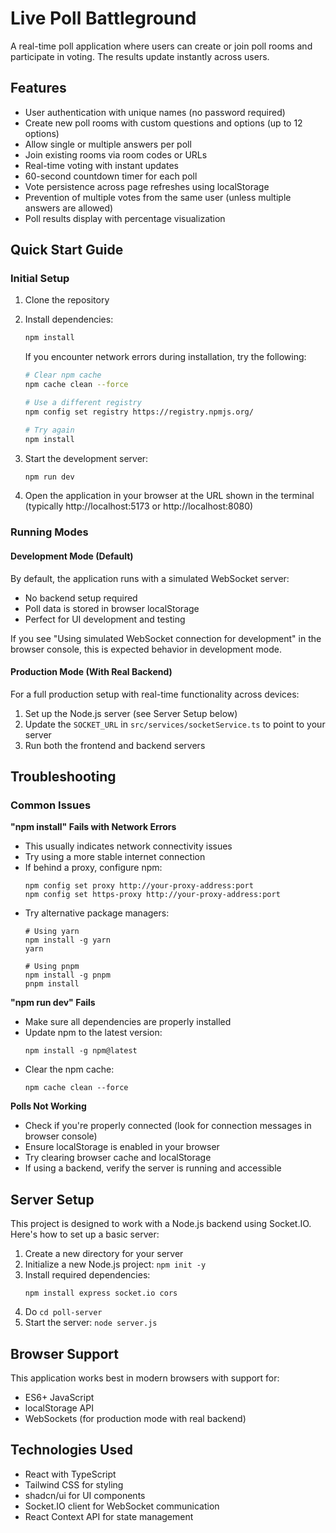 
# Live Poll Battleground

A real-time poll application where users can create or join poll rooms and participate in voting. The results update instantly across users.

## Features

- User authentication with unique names (no password required)
- Create new poll rooms with custom questions and options (up to 12 options)
- Allow single or multiple answers per poll
- Join existing rooms via room codes or URLs
- Real-time voting with instant updates
- 60-second countdown timer for each poll
- Vote persistence across page refreshes using localStorage
- Prevention of multiple votes from the same user (unless multiple answers are allowed)
- Poll results display with percentage visualization

## Quick Start Guide

### Initial Setup

1. Clone the repository
2. Install dependencies:
   ```bash
   npm install
   ```
   
   If you encounter network errors during installation, try the following:
   ```bash
   # Clear npm cache
   npm cache clean --force
   
   # Use a different registry
   npm config set registry https://registry.npmjs.org/
   
   # Try again
   npm install
   ```

3. Start the development server:
   ```bash
   npm run dev
   ```
   
4. Open the application in your browser at the URL shown in the terminal (typically http://localhost:5173 or http://localhost:8080)

### Running Modes

#### Development Mode (Default)

By default, the application runs with a simulated WebSocket server:

- No backend setup required
- Poll data is stored in browser localStorage
- Perfect for UI development and testing

If you see "Using simulated WebSocket connection for development" in the browser console, this is expected behavior in development mode.

#### Production Mode (With Real Backend)

For a full production setup with real-time functionality across devices:

1. Set up the Node.js server (see Server Setup below)
2. Update the `SOCKET_URL` in `src/services/socketService.ts` to point to your server
3. Run both the frontend and backend servers

## Troubleshooting

### Common Issues

**"npm install" Fails with Network Errors**
- This usually indicates network connectivity issues
- Try using a more stable internet connection
- If behind a proxy, configure npm:
  ```
  npm config set proxy http://your-proxy-address:port
  npm config set https-proxy http://your-proxy-address:port
  ```
- Try alternative package managers:
  ```
  # Using yarn
  npm install -g yarn
  yarn
  
  # Using pnpm
  npm install -g pnpm
  pnpm install
  ```

**"npm run dev" Fails**
- Make sure all dependencies are properly installed
- Update npm to the latest version:
  ```
  npm install -g npm@latest
  ```
- Clear the npm cache:
  ```
  npm cache clean --force
  ```

**Polls Not Working**
- Check if you're properly connected (look for connection messages in browser console)
- Ensure localStorage is enabled in your browser
- Try clearing browser cache and localStorage
- If using a backend, verify the server is running and accessible

## Server Setup

This project is designed to work with a Node.js backend using Socket.IO. Here's how to set up a basic server:

1. Create a new directory for your server
2. Initialize a new Node.js project: `npm init -y`
3. Install required dependencies:
   ```
   npm install express socket.io cors
   ```
4. Do `cd poll-server`
5. Start the server: `node server.js`

## Browser Support

This application works best in modern browsers with support for:
- ES6+ JavaScript
- localStorage API
- WebSockets (for production mode with real backend)

## Technologies Used

- React with TypeScript
- Tailwind CSS for styling
- shadcn/ui for UI components
- Socket.IO client for WebSocket communication
- React Context API for state management
 
